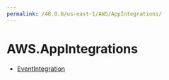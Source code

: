 ```yaml
---
permalink: /48.0.0/us-east-1/AWS/AppIntegrations/
---
```


# AWS.AppIntegrations



* [EventIntegration](EventIntegration.md)